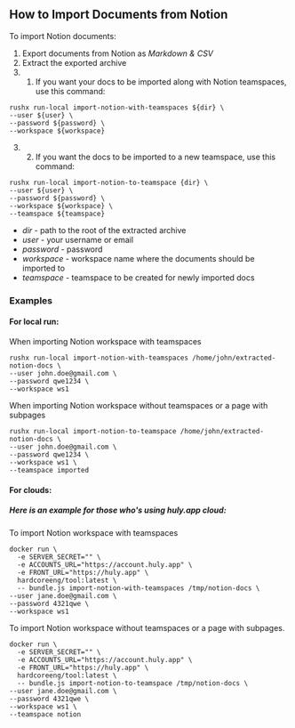 ## How to Import Documents from Notion

To import Notion documents:

1. Export documents from Notion as *Markdown & CSV*
2. Extract the exported archive
3. 1. If you want your docs to be imported along with Notion teamspaces, use this command:


```
rushx run-local import-notion-with-teamspaces ${dir} \
--user ${user} \
--password ${password} \
--workspace ${workspace}
```

3.  2. If you want the docs to be imported to a new teamspace, use this command:

```
rushx run-local import-notion-to-teamspace {dir} \
--user ${user} \
--password ${password} \
--workspace ${workspace} \
--teamspace ${teamspace}
```

* *dir* - path to the root of the extracted archive
* *user* - your username or email
* *password* - password
* *workspace* - workspace name where the documents should be imported to
* *teamspace* - teamspace to be created for newly imported docs


### Examples

#### For local run:
When importing Notion workspace with teamspaces
```
rushx run-local import-notion-with-teamspaces /home/john/extracted-notion-docs \
--user john.doe@gmail.com \  
--password qwe1234 \       
--workspace ws1
```
When importing Notion workspace without teamspaces or a page with subpages
```
rushx run-local import-notion-to-teamspace /home/john/extracted-notion-docs \
--user john.doe@gmail.com \
--password qwe1234 \
--workspace ws1 \
--teamspace imported
```

#### For clouds:
##### Here is an example for those who's using huly.app cloud:
To import Notion workspace with teamspaces
```
docker run \
  -e SERVER_SECRET="" \
  -e ACCOUNTS_URL="https://account.huly.app" \
  -e FRONT_URL="https://huly.app" \
  hardcoreeng/tool:latest \
  -- bundle.js import-notion-with-teamspaces /tmp/notion-docs \
--user jane.doe@gmail.com \
--password 4321qwe \
--workspace ws1
```
To import Notion workspace without teamspaces or a page with subpages.
```
docker run \
  -e SERVER_SECRET="" \
  -e ACCOUNTS_URL="https://account.huly.app" \
  -e FRONT_URL="https://huly.app" \
  hardcoreeng/tool:latest \
  -- bundle.js import-notion-to-teamspace /tmp/notion-docs \
--user jane.doe@gmail.com \
--password 4321qwe \
--workspace ws1 \
--teamspace notion
```
